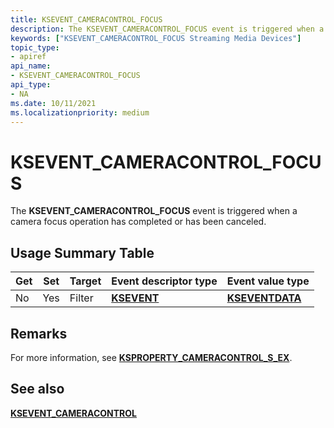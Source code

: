 ```yaml
---
title: KSEVENT_CAMERACONTROL_FOCUS
description: The KSEVENT_CAMERACONTROL_FOCUS event is triggered when a camera focus operation has completed or has been canceled.
keywords: ["KSEVENT_CAMERACONTROL_FOCUS Streaming Media Devices"]
topic_type:
- apiref
api_name:
- KSEVENT_CAMERACONTROL_FOCUS
api_type:
- NA
ms.date: 10/11/2021
ms.localizationpriority: medium
---
```


# KSEVENT_CAMERACONTROL_FOCUS

The **KSEVENT_CAMERACONTROL_FOCUS** event is triggered when a camera focus operation has completed or has been canceled.

## Usage Summary Table

| Get | Set | Target | Event descriptor type | Event value type |
|--|--|--|--|--|
| No | Yes | Filter | [**KSEVENT**](/windows-hardware/drivers/stream/ksevent-structure) | [**KSEVENTDATA**](/windows-hardware/drivers/ddi/ks/ns-ks-kseventdata) |

## Remarks

For more information, see [**KSPROPERTY_CAMERACONTROL_S_EX**](/windows-hardware/drivers/ddi/ksmedia/ns-ksmedia-ksproperty_cameracontrol_s_ex).

## See also

[**KSEVENT_CAMERACONTROL**](/windows-hardware/drivers/ddi/ksmedia/ne-ksmedia-ksevent_cameracontrol)
